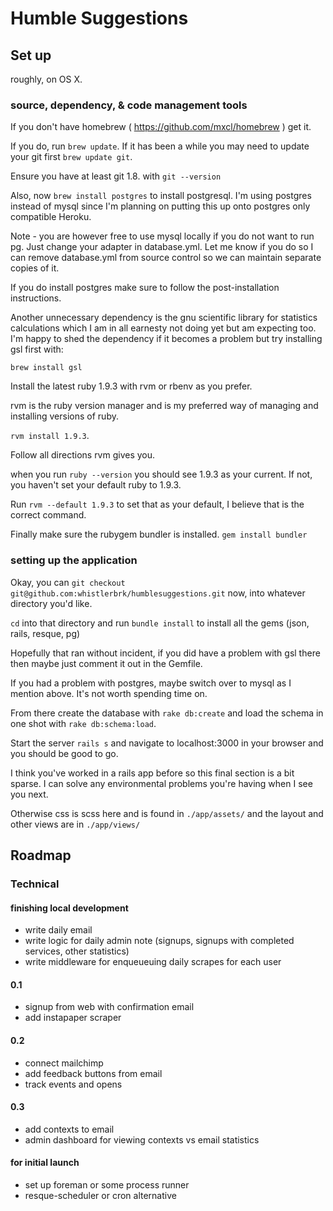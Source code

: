 # Humble Suggestions #

## Set up ##

roughly, on OS X.

### source, dependency, & code management tools ###

If you don't have homebrew ( https://github.com/mxcl/homebrew ) get it.

If you do, run `brew update`. If it has been a while you may need to update your git first `brew update git`.

Ensure you have at least git 1.8. with `git --version`

Also, now `brew install postgres` to install postgresql. I'm using postgres instead of mysql since I'm planning on putting this up onto postgres only compatible Heroku.

Note - you are however free to use mysql locally if you do not want to run pg. Just change your adapter in database.yml. Let me know if you do so I can remove database.yml from source control so we can maintain separate copies of it.

If you do install postgres make sure to follow the post-installation instructions.

Another unnecessary dependency is the gnu scientific library for statistics calculations which I am in all earnesty not doing yet but am expecting too. I'm happy to shed the dependency if it becomes a problem but try installing gsl first with:

`brew install gsl`

Install the latest ruby 1.9.3 with rvm or rbenv as you prefer.

rvm is the ruby version manager and is my preferred way of managing and installing versions of ruby.

`rvm install 1.9.3`.

Follow all directions rvm gives you.

when you run `ruby --version` you should see 1.9.3 as your current. If not, you haven't set your default ruby to 1.9.3.

Run `rvm --default 1.9.3` to set that as your default, I believe that is the correct command.

Finally make sure the rubygem bundler is installed. `gem install bundler`


### setting up the application ###

Okay, you can `git checkout git@github.com:whistlerbrk/humblesuggestions.git` now, into whatever directory you'd like.

`cd` into that directory and run `bundle install` to install all the gems (json, rails, resque, pg)

Hopefully that ran without incident, if you did have a problem with gsl there then maybe just comment it out in the Gemfile.

If you had a problem with postgres, maybe switch over to mysql as I mention above. It's not worth spending time on.

From there create the database with `rake db:create` and load the schema in one shot with `rake db:schema:load`.

Start the server `rails s` and navigate to localhost:3000 in your browser and you should be good to go.

I think you've worked in a rails app before so this final section is a bit sparse. I can solve any environmental problems you're having when I see you next.

Otherwise css is scss here and is found in `./app/assets/` and the layout and other views are in `./app/views/`

## Roadmap ##

### Technical ###

#### finishing local development ####
* write daily email
* write logic for daily admin note (signups, signups with completed services, other statistics)
* write middleware for enqueueuing daily scrapes for each user

#### 0.1 ####
* signup from web with confirmation email
* add instapaper scraper

#### 0.2 ####
* connect mailchimp
* add feedback buttons from email
* track events and opens

#### 0.3 ####
* add contexts to email
* admin dashboard for viewing contexts vs email statistics

#### for initial launch ####
* set up foreman or some process runner
* resque-scheduler or cron alternative
